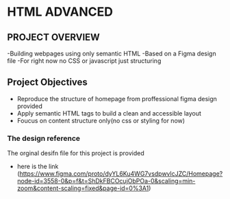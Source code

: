 # HTML ADVANCED

## PROJECT OVERVIEW

-Building webpages using only semantic HTML
-Based on a Figma design file 
-For right now no CSS or javascript just structuring

## Project Objectives

- Reproduce the structure of homepage from proffessional figma design provided
- Apply semantic HTML tags to build a clean and accessible layout
- Foucus on content structure only(no css or styling for now)

### The design reference 

The orginal desifn file for this project is provided
- here is the link (https://www.figma.com/proto/dyYL6Ku4WG7vsdpwvlcJZC/Homepage?node-id=3558-0&p=f&t=ShDkFBCOcujObPOa-0&scaling=min-zoom&content-scaling=fixed&page-id=0%3A1)


